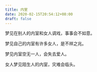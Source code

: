```yaml
---
title: 内室
date: 2020-02-15T20:54:12+08:00
draft: false
---
```


梦见在别人的内室和女人调戏，事事会不如意。

梦见自己的内室有许多女人，是不祥之兆。

梦见内室空无一人，会失去爱人。

女人梦见陌生人的内室，灾难会临头。

